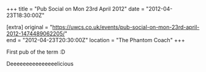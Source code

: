 +++
title = "Pub Social on Mon 23rd April 2012"
date = "2012-04-23T18:30:00Z"

[extra]
original = "https://uwcs.co.uk/events/pub-social-on-mon-23rd-april-2012-1474489062205/"    
end = "2012-04-23T20:30:00Z"
location = "The Phantom Coach"
+++

First pub of the term :D

Deeeeeeeeeeeeeeelicious

